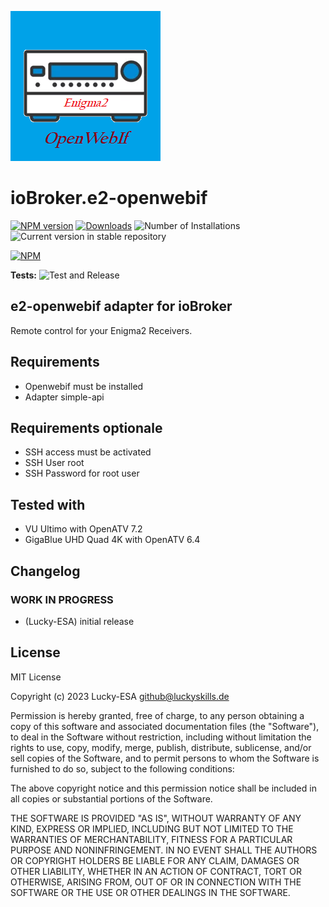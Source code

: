 ![Logo](admin/e2-openwebif.png)
# ioBroker.e2-openwebif

[![NPM version](https://img.shields.io/npm/v/iobroker.e2-openwebif.svg)](https://www.npmjs.com/package/iobroker.e2-openwebif)
[![Downloads](https://img.shields.io/npm/dm/iobroker.e2-openwebif.svg)](https://www.npmjs.com/package/iobroker.e2-openwebif)
![Number of Installations](https://iobroker.live/badges/e2-openwebif-installed.svg)
![Current version in stable repository](https://iobroker.live/badges/e2-openwebif-stable.svg)

[![NPM](https://nodei.co/npm/iobroker.e2-openwebif.png?downloads=true)](https://nodei.co/npm/iobroker.e2-openwebif/)

**Tests:** ![Test and Release](https://github.com/Lucky-ESA/ioBroker.e2-openwebif/workflows/Test%20and%20Release/badge.svg)

## e2-openwebif adapter for ioBroker

Remote control for your Enigma2 Receivers.

## Requirements
* Openwebif must be installed
* Adapter simple-api

## Requirements optionale
* SSH access must be activated
* SSH User root
* SSH Password for root user

## Tested with
* VU Ultimo with OpenATV 7.2
* GigaBlue UHD Quad 4K with OpenATV 6.4

## Changelog
<!--
    Placeholder for the next version (at the beginning of the line):
    ### **WORK IN PROGRESS**
-->

### **WORK IN PROGRESS**
* (Lucky-ESA) initial release

## License
MIT License

Copyright (c) 2023 Lucky-ESA <github@luckyskills.de>

Permission is hereby granted, free of charge, to any person obtaining a copy
of this software and associated documentation files (the "Software"), to deal
in the Software without restriction, including without limitation the rights
to use, copy, modify, merge, publish, distribute, sublicense, and/or sell
copies of the Software, and to permit persons to whom the Software is
furnished to do so, subject to the following conditions:

The above copyright notice and this permission notice shall be included in all
copies or substantial portions of the Software.

THE SOFTWARE IS PROVIDED "AS IS", WITHOUT WARRANTY OF ANY KIND, EXPRESS OR
IMPLIED, INCLUDING BUT NOT LIMITED TO THE WARRANTIES OF MERCHANTABILITY,
FITNESS FOR A PARTICULAR PURPOSE AND NONINFRINGEMENT. IN NO EVENT SHALL THE
AUTHORS OR COPYRIGHT HOLDERS BE LIABLE FOR ANY CLAIM, DAMAGES OR OTHER
LIABILITY, WHETHER IN AN ACTION OF CONTRACT, TORT OR OTHERWISE, ARISING FROM,
OUT OF OR IN CONNECTION WITH THE SOFTWARE OR THE USE OR OTHER DEALINGS IN THE
SOFTWARE.
